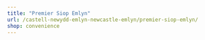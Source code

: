 ```yaml
---
title: "Premier Siop Emlyn"
url: /castell-newydd-emlyn-newcastle-emlyn/premier-siop-emlyn/
shop: convenience
---
```

